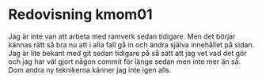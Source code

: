 ---
---
Redovisning kmom01
=========================

Jag är inte van att arbeta med ramverk sedan tidigare. Men det börjar kännas rätt så bra nu att i alla fall gå in och ändra själva innehållet på sidan.
Jag är lite bekant med git sedan tidigare på så sätt att jag vet vad det gör och jag har väl gjort någon commit för länge sedan men inte mer än så. Dom andra ny teknikerna känner jag inte igen alls.

